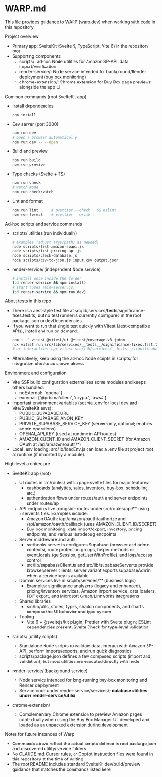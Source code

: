# WARP.md

This file provides guidance to WARP (warp.dev) when working with code in this repository.

Project overview
- Primary app: SvelteKit (Svelte 5, TypeScript, Vite 6) in the repository root
- Supporting components:
  - scripts/: ad‑hoc Node utilities for Amazon SP-API, data import/verification
  - render-service/: Node service intended for background/Render deployment (buy box monitoring)
  - chrome-extension/: Chrome extension for Buy Box page previews alongside the app UI

Common commands (root SvelteKit app)
- Install dependencies
  ```bash path=null start=null
  npm install
  ```
- Dev server (port 3000)
  ```bash path=null start=null
  npm run dev
  # open a browser automatically
  npm run dev -- --open
  ```
- Build and preview
  ```bash path=null start=null
  npm run build
  npm run preview
  ```
- Type checks (Svelte + TS)
  ```bash path=null start=null
  npm run check
  # watch mode
  npm run check:watch
  ```
- Lint and format
  ```bash path=null start=null
  npm run lint      # prettier --check . && eslint .
  npm run format    # prettier --write .
  ```

Ad‑hoc scripts and service commands
- scripts/ utilities (run individually)
  ```bash path=null start=null
  # examples (adjust args/paths as needed)
  node scripts/test-amazon-spapi.js
  node scripts/test-pricing-api.js
  node scripts/check-database.js
  node scripts/csv-to-json.js input.csv output.json
  ```
- render-service/ (independent Node service)
  ```bash path=null start=null
  # install once inside the folder
  (cd render-service && npm install)
  # start (uses main=server.js)
  (cd render-service && npm run dev)
  ```

About tests in this repo
- There is a Jest‑style test file at src/lib/services/__tests__/significance-fixes.test.ts, but no test runner is currently configured in the root package.json or devDependencies.
- If you want to run that single test quickly with Vitest (Jest‑compatible APIs), install and run on demand:
  ```bash path=null start=null
  npm i -D vitest @vitest/ui @vitest/coverage-v8 jsdom
  npx vitest run src/lib/services/__tests__/significance-fixes.test.ts
  # or interactive: npx vitest src/lib/services/__tests__/significance-fixes.test.ts
  ```
- Alternatively, keep using the ad‑hoc Node scripts in scripts/ for integration checks as shown above.

Environment and configuration
- Vite SSR build configuration externalizes some modules and keeps others bundled:
  - noExternal: ['openai']
  - external: ['@prisma/client', 'crypto', 'aws4']
- Important environment variables (set via .env for local dev and Vite/SvelteKit envs):
  - PUBLIC_SUPABASE_URL
  - PUBLIC_SUPABASE_ANON_KEY
  - PRIVATE_SUPABASE_SERVICE_KEY (server‑only, optional; enables admin operations)
  - OPENAI_API_KEY (used at runtime in API routes)
  - AMAZON_CLIENT_ID and AMAZON_CLIENT_SECRET (for Amazon OAuth at /api/amazon/oauth/*)
- Local .env loading: src/lib/loadEnv.js can load a .env file at project root at runtime (if imported by a module).

High‑level architecture
- SvelteKit app (root)
  - UI routes in src/routes/ with +page.svelte files for major features:
    - dashboards (analytics, sales, inventory, buy-box, scheduling, etc.)
    - authentication flows under routes/auth and server endpoints under routes/api
  - API endpoints live alongside routes under src/routes/api/** using +server.ts files. Examples include:
    - Amazon OAuth: /api/amazon/oauth/authorize and /api/amazon/oauth/callback (uses AMAZON_CLIENT_ID/SECRET)
    - Buy box monitoring, data import/export, inventory, pricing endpoints, and various test/debug endpoints
  - Server middleware and auth:
    - src/hooks.server.ts configures Supabase (browser and admin contexts), route protection groups, helper methods on event.locals (getSession, getUserWithProfile), and logs/access control
    - src/lib/supabaseClient.ts and src/lib/supabaseServer.ts provide browser/server clients; server variant exports supabaseAdmin when a service key is available
  - Domain services live in src/lib/services/** (business logic)
    - Examples: significance analyzers (legacy and enhanced), pricing/inventory services, Amazon import service, data loaders, PDF export, and Microsoft Graph/Linnworks integrations
  - Shared libraries
    - src/lib/utils, stores, types, shadcn components, and charts compose the UI behavior and type system
  - Tooling
    - Vite 6 + @sveltejs/kit plugin; Prettier with Svelte plugin; ESLint dependencies present; Svelte Check for type-level validation

- scripts/ (utility scripts)
  - Standalone Node scripts to validate data, interact with Amazon SP-API, perform imports/exports, and run quick diagnostics
  - scripts/package.json defines a few composed scripts (import and validation), but most utilities are executed directly with node

- render-service/ (background service)
  - Node service intended for long‑running buy‑box monitoring and Render deployment
  - Service code under render-service/services/**; database utilities under render-service/utils/**

- chrome-extension/
  - Complementary Chrome extension to preview Amazon pages contextually when using the Buy Box Manager UI; developed and loaded as an unpacked extension during development

Notes for future instances of Warp
- Commands above reflect the actual scripts defined in root package.json and discovered utility/service folders
- No CLAUDE.md, Cursor rules, or Copilot instruction files were found in this repository at the time of writing
- The root README includes standard SvelteKit dev/build/preview guidance that matches the commands listed here
